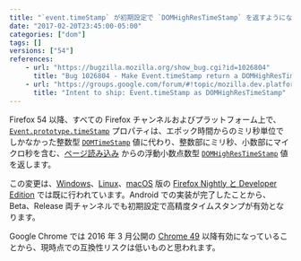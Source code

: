 ```yaml
---
title: "`event.timeStamp` が初期設定で `DOMHighResTimeStamp` を返すようになりました"
date: "2017-02-20T23:45:00-05:00"
categories: ["dom"]
tags: []
versions: ["54"]
references:
    - url: "https://bugzilla.mozilla.org/show_bug.cgi?id=1026804"
      title: "Bug 1026804 - Make Event.timeStamp return a DOMHighResTimeStamp by default (switch on pref)"
    - url: "https://groups.google.com/forum/#!topic/mozilla.dev.platform/o1LT02foznI"
      title: "Intent to ship: Event.timeStamp as DOMHighResTimeStamp"
---
```

Firefox 54 以降、すべての Firefox チャンネルおよびプラットフォーム上で、[`Event.prototype.timeStamp`](https://developer.mozilla.org/ja/docs/Web/API/Event/timeStamp) プロパティは、エポック時間からのミリ秒単位でしかなかった整数型 [`DOMTimeStamp`](https://developer.mozilla.org/ja/docs/Web/API/DOMTimeStamp) 値に代わり、整数部にミリ秒、小数部にマイクロ秒を含む、[ページ読み込み](https://developer.mozilla.org/ja/docs/Web/API/PerformanceTiming/navigationStart) からの浮動小数点数型 [`DOMHighResTimeStamp`](https://developer.mozilla.org/ja/docs/Web/API/DOMHighResTimeStamp) 値を返します。

この変更は、[Windows](https://www.fxsitecompat.com/ja/docs/2014/event-timestamp-now-returns-domhighrestimestamp-on-nightly-aurora-for-windows/)、[Linux](https://www.fxsitecompat.com/ja/docs/2015/event-timestamp-now-returns-domhighrestimestamp-on-nightly-aurora-for-linux/)、[macOS](https://bugzilla.mozilla.org/show_bug.cgi?id=1256562) 版の [Firefox Nightly と Developer Edition](https://www.mozilla.org/ja/firefox/channel/desktop/) では既に行われています。Android での実装が完了したことから、Beta、Release 両チャンネルでも初期設定で高精度タイムスタンプが有効となります。

Google Chrome では 2016 年 3 月公開の [Chrome 49](https://developers.google.com/web/updates/2016/01/high-res-timestamps) 以降有効になっていることから、現時点での互換性リスクは低いものと思われます。

